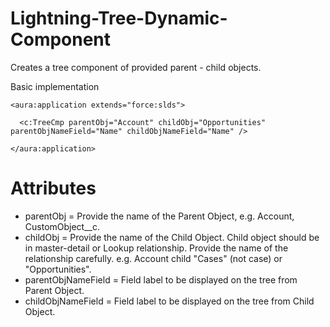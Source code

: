 # Lightning-Tree-Dynamic-Component
Creates a tree component of provided parent - child objects.


Basic implementation

```
<aura:application extends="force:slds">
  
  <c:TreeCmp parentObj="Account" childObj="Opportunities" parentObjNameField="Name" childObjNameField="Name" /> 
	
</aura:application>
```

# Attributes

- parentObj = Provide the name of the Parent Object, e.g. Account, CustomObject__c.
- childObj = Provide the name of the Child Object. Child object should be in master-detail or Lookup relationship. Provide the name of the relationship carefully. 
e.g. Account child "Cases" (not case) or "Opportunities".
- parentObjNameField = Field label to be displayed on the tree from Parent Object.
- childObjNameField = Field label to be displayed on the tree from Child Object.
